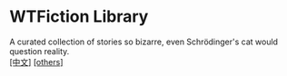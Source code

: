 # WTFiction Library
A curated collection of stories so bizarre, even Schrödinger's cat would question reality.  
[[中文]](README_zh.md) [[others]](README_o.md)  
